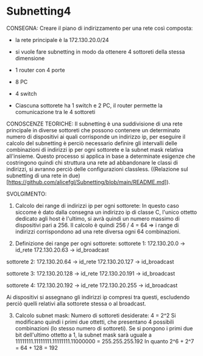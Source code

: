 # Subnetting4

CONSEGNA:
Creare il piano di indirizzamento per una rete così composta:
- la rete principale è la 172.130.20.0/24
- si vuole fare subnetting in modo da ottenere 4 sottoreti della stessa dimensione

- 1 router con 4 porte
- 8 PC
- 4 switch
- Ciascuna sottorete ha 1 switch e 2 PC, il router permette la comunicazione tra le 4 sottoreti

CONOSCENZE TEORICHE: Il subnetting è una suddivisione di una rete principale in diverse sottoreti che possono contenere un determinato numero di dispositivi ai quali corrisponde un indirizzo ip, per eseguire il calcolo del subnetting è perciò necessario definire gli intervalli delle combinazioni di indirizzi ip per ogni sottorete e la subnet mask relativa all'insieme. Questo processo si applica in base a determinate esigenze che costringono quindi chi struttura una rete ad abbandonare le classi di indirizzi, si avranno perciò delle configurazioni classless. ((Relazione sul subnetting di una rete in due)[https://github.com/alicefgl/Subnetting/blob/main/README.md]).

SVOLGIMENTO:
1) Calcolo dei range di indirizzi ip per ogni sottorete:
In questo caso siccome è dato dalla consegna un indirizzo ip di classe C, l'unico ottetto dedicato agli host è l'ultimo, si avrà quindi un numero massimo di dispositivi pari a 256.
Il calcolo è quindi 256 / 4 = 64 =>  i range di indirizzi corrispondono ad una rete diversa ogni 64 combinazioni.

2) Definizione dei range per ogni sottorete:
sottorete 1:
172.130.20.0  -> id_rete
172.130.20.63  -> id_broadcast

sottorete 2:
172.130.20.64 -> id_rete
172.130.20.127  -> id_broadcast

sottorete 3:
172.130.20.128  -> id_rete
172.130.20.191  -> id_broadcast

sottorete 4:
172.130.20.192  -> id_rete
172.130.20.255  -> id_broadcast

Ai dispositivi si assegnano gli indirizzi ip compresi tra questi, escludendo perciò quelli relativi alla sottorete stessa o al broadcast.

3) Calcolo subnet mask:
Numero di sottoreti desiderate: 4 = 2^2
Si modificano quindi i primi due ottetti, che presentano 4 possibili combinazioni (lo stesso numero di sottoreti).
Se si pongono i primi due bit dell'ultimo ottetto a 1, la subnet mask sarà uguale a 11111111.11111111.11111111.11000000 = 255.255.255.192
In quanto 2^6 + 2^7 = 64 + 128 = 192
